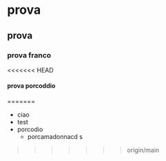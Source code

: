 # prova
## prova
### prova franco
<<<<<<< HEAD
#### prova porcoddio


=======
* ciao
* test
* porcodio
	* porcamadonnacd s
>>>>>>> origin/main
